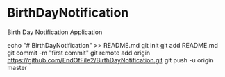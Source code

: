 # BirthDayNotification

Birth Day Notification Application

echo "# BirthDayNotification" >> README.md
git init
git add README.md
git commit -m "first commit"
git remote add origin https://github.com/EndOfFile2/BirthDayNotification.git
git push -u origin master
